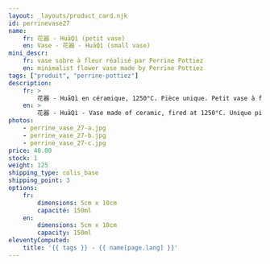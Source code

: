 ```yaml
---
layout: _layouts/product_card.njk
id: perrinevase27
name:
    fr: 花器 - HuāQì (petit vase)
    en: Vase - 花器 - HuāQì (small vase)
mini_descr:
    fr: vase sobre à fleur réalisé par Perrine Pottiez
    en: minimalist flower vase made by Perrine Pottiez
tags: ["produit", "perrine-pottiez"]
description: 
    fr: >
        花器 - HuāQì en céramique, 1250°C. Pièce unique. Petit vase à fleur. Idéal pour le rite du GōngFūChá - 工夫茶
    en: >
        花器 - HuāQì - Vase made of ceramic, fired at 1250°C. Unique piece. Small flower vase. Perfect for the GōngFūChá - 工夫茶
photos:
    - perrine_vase_27-a.jpg
    - perrine_vase_27-b.jpg
    - perrine_vase_27-c.jpg
price: 40.00
stock: 1
weight: 125
shipping_type: colis_base
shipping_point: 3
options:
    fr:
        dimensions: 5cm x 10cm
        capacité: 150ml
    en:
        dimensions: 5cm x 10cm
        capacity: 150ml
eleventyComputed:
    title: '{{ tags }} - {{ name[page.lang] }}'
---
```

